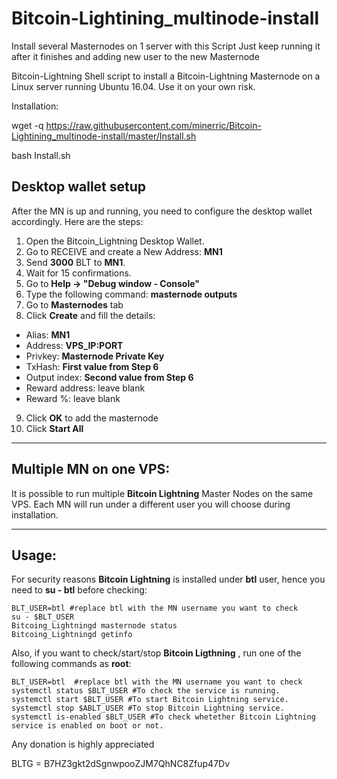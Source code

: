 # Bitcoin-Lightining_multinode-install

Install several Masternodes on 1 server with this Script
Just keep running it after it finishes and adding new user to the new Masternode


Bitcoin-Lightning
Shell script to install a Bitcoin-Lightning Masternode on a Linux server running Ubuntu 16.04. Use it on your own risk.

Installation:

wget -q https://raw.githubusercontent.com/minerric/Bitcoin-Lightining_multinode-install/master/Install.sh

bash Install.sh

## Desktop wallet setup  

After the MN is up and running, you need to configure the desktop wallet accordingly. Here are the steps:  
1. Open the Bitcoin_Lightning Desktop Wallet.  
2. Go to RECEIVE and create a New Address: **MN1**  
3. Send **3000** BLT to **MN1**.  
4. Wait for 15 confirmations.  
5. Go to **Help -> "Debug window - Console"**  
6. Type the following command: **masternode outputs**  
7. Go to **Masternodes** tab  
8. Click **Create** and fill the details:  
* Alias: **MN1**  
* Address: **VPS_IP:PORT**  
* Privkey: **Masternode Private Key**  
* TxHash: **First value from Step 6**  
* Output index:  **Second value from Step 6**  
* Reward address: leave blank  
* Reward %: leave blank  
9. Click **OK** to add the masternode  
10. Click **Start All**  
***

## Multiple MN on one VPS:

It is possible to run multiple **Bitcoin Lightning** Master Nodes on the same VPS. Each MN will run under a different user you will choose during installation.  
***

## Usage:  

For security reasons **Bitcoin Lightning** is installed under **btl** user, hence you need to **su - btl** before checking:    
```
BLT_USER=btl #replace btl with the MN username you want to check
su - $BLT_USER  
Bitcoing_Lightningd masternode status  
Bitcoing_Lightningd getinfo  
```  
Also, if you want to check/start/stop **Bitcoin Ligthning** , run one of the following commands as **root**:

```
BLT_USER=btl  #replace btl with the MN username you want to check  
systemctl status $BLT_USER #To check the service is running.  
systemctl start $BLT_USER #To start Bitcoin Lightning service.  
systemctl stop $ABLT_USER #To stop Bitcoin Lightning service.  
systemctl is-enabled $BLT_USER #To check whetether Bitcoin Lightning service is enabled on boot or not.  
```   

Any donation is highly appreciated

BLTG = B7HZ3gkt2dSgnwpooZJM7QhNC8Zfup47Dv
